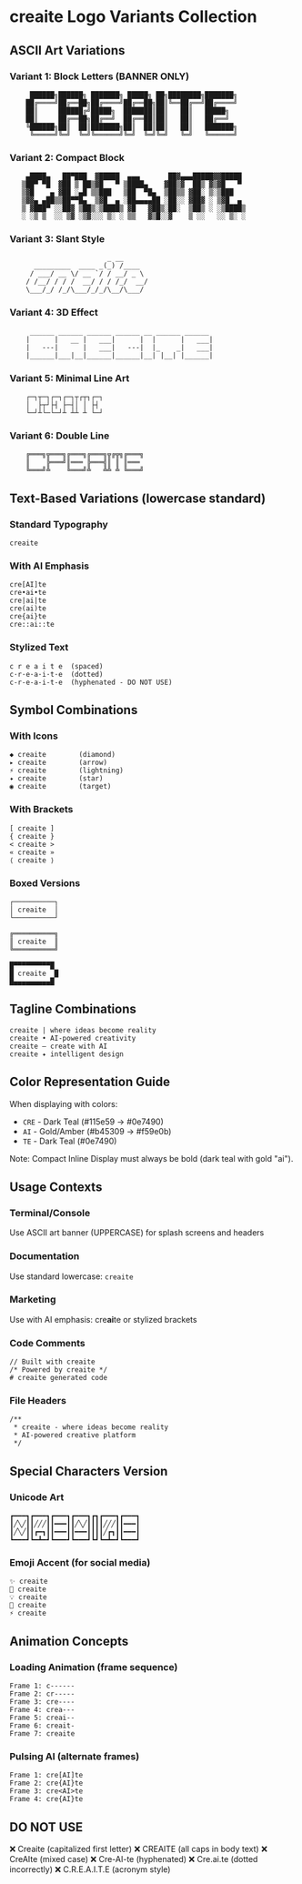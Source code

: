 # creaite Logo Variants Collection

## ASCII Art Variations

### Variant 1: Block Letters (BANNER ONLY)
```
     ██████╗██████╗ ███████╗ █████╗ ██╗████████╗███████╗
    ██╔════╝██╔══██╗██╔════╝██╔══██╗██║╚══██╔══╝██╔════╝
    ██║     ██████╔╝█████╗  ███████║██║   ██║   █████╗  
    ██║     ██╔══██╗██╔══╝  ██╔══██║██║   ██║   ██╔══╝  
    ╚██████╗██║  ██║███████╗██║  ██║██║   ██║   ███████╗
     ╚═════╝╚═╝  ╚═╝╚══════╝╚═╝  ╚═╝╚═╝   ╚═╝   ╚══════╝
```

### Variant 2: Compact Block
```
    ▄████▄   ██▀███  ▓█████  ▄▄▄       ██▓▄▄▄█████▓▓█████ 
   ▒██▀ ▀█  ▓██ ▒ ██▒▓█   ▀ ▒████▄    ▓██▒▓  ██▒ ▓▒▓█   ▀ 
   ▒▓█    ▄ ▓██ ░▄█ ▒▒███   ▒██  ▀█▄  ▒██▒▒ ▓██░ ▒░▒███   
   ▒▓▓▄ ▄██▒▒██▀▀█▄  ▒▓█  ▄ ░██▄▄▄▄██ ░██░░ ▓██▓ ░ ▒▓█  ▄ 
   ▒ ▓███▀ ░░██▓ ▒██▒░▒████▒ ▓█   ▓██▒░██░  ▒██▒ ░ ░▒████▒
   ░ ░▒ ▒  ░░ ▒▓ ░▒▓░░░ ▒░ ░ ▒▒   ▓▒█░░▓    ▒ ░░   ░░ ▒░ ░
```

### Variant 3: Slant Style
```
                        _ __      
      _________  ____ _(_) /____ 
     / ___/ __ \/ __ `/ / __/ _ \
    / /__/ / / /  __/ / / /_/  __/
    \___/_/ /_/\___/_/_/\__/\___/ 
```

### Variant 4: 3D Effect
```
     ______ ______ ______ ______ __ ______ ______
    |      |   __ |   ___|      |  |      |   ___|
    |   ---|      |   ___|   ---|  |_    _|   ___|
    |______|___|__|______|______|__| |__| |______|
```

### Variant 5: Minimal Line Art
```
    ┌─┐┬─┐┌─┐┌─┐┬┌┬┐┌─┐
    │  ├┬┘├┤ ├─┤│ │ ├┤ 
    └─┘┴└─└─┘┴ ┴┴ ┴ └─┘
```

### Variant 6: Double Line
```
    ╔═══╗╦═══╗╔═══╗╔═══╗╦╔╦╗╔═══╗
    ║    ╠═══╝║═══ ╠═══╣║ ║ ║═══ 
    ╚═══╝╩    ╚═══╝╩   ╩╩ ╩ ╚═══╝
```

## Text-Based Variations (lowercase standard)

### Standard Typography
```
creaite
```

### With AI Emphasis
```
cre[AI]te
cre•ai•te
cre|ai|te
cre(ai)te
cre{ai}te
cre::ai::te
```

### Stylized Text
```
c r e a i t e  (spaced)
c·r·e·a·i·t·e  (dotted)
c-r-e-a-i-t-e  (hyphenated - DO NOT USE)
```

## Symbol Combinations

### With Icons
```
◆ creaite        (diamond)
▸ creaite        (arrow)
⚡ creaite        (lightning)
✦ creaite        (star)
◉ creaite        (target)
```

### With Brackets
```
[ creaite ]
{ creaite }
< creaite >
« creaite »
⟨ creaite ⟩
```

### Boxed Versions
```
┌──────────┐
│ creaite  │
└──────────┘

╔══════════╗
║ creaite  ║
╚══════════╝

█▀▀▀▀▀▀▀▀▀█
█ creaite  █
█▄▄▄▄▄▄▄▄▄█
```

## Tagline Combinations

```
creaite | where ideas become reality
creaite • AI-powered creativity
creaite — create with AI
creaite ✦ intelligent design
```

## Color Representation Guide

When displaying with colors:
- `CRE` - Dark Teal (#115e59 → #0e7490)
- `AI` - Gold/Amber (#b45309 → #f59e0b)
- `TE` - Dark Teal (#0e7490)

Note: Compact Inline Display must always be bold (dark teal with gold "ai").

## Usage Contexts

### Terminal/Console
Use ASCII art banner (UPPERCASE) for splash screens and headers

### Documentation
Use standard lowercase: `creaite`

### Marketing
Use with AI emphasis: cre**ai**te or stylized brackets

### Code Comments
```
// Built with creaite
/* Powered by creaite */
# creaite generated code
```

### File Headers
```
/**
 * creaite - where ideas become reality
 * AI-powered creative platform
 */
```

## Special Characters Version

### Unicode Art
```
┏━━━┓┏━━━┓┏━━━┓┏━━━┓┏┓┏━━━┓┏━━━┓
┃╱╲╱┃┃╱╱╱┃┃━━━┃┃╱╲╱┃┃┃┃╱╱╱┃┃━━━┃
┃╱╲╱┃┃┏━┓┃┃━━━┃┃━━━┃┃┃┃╱┏┓┃┃━━━┃
┗━━━┛┗━┻━┛┗━━━┛┗━━━┛┗┛┗━┻━┛┗━━━┛
```

### Emoji Accent (for social media)
```
✨ creaite
🚀 creaite
💡 creaite
🎨 creaite
⚡ creaite
```

## Animation Concepts

### Loading Animation (frame sequence)
```
Frame 1: c------
Frame 2: cr-----
Frame 3: cre----
Frame 4: crea---
Frame 5: creai--
Frame 6: creait-
Frame 7: creaite
```

### Pulsing AI (alternate frames)
```
Frame 1: cre[AI]te
Frame 2: cre{AI}te
Frame 3: cre<AI>te
Frame 4: cre{AI}te
```

## DO NOT USE

❌ Creaite (capitalized first letter)
❌ CREAITE (all caps in body text)
❌ CreAIte (mixed case)
❌ Cre-AI-te (hyphenated)
❌ Cre.ai.te (dotted incorrectly)
❌ C.R.E.A.I.T.E (acronym style)
